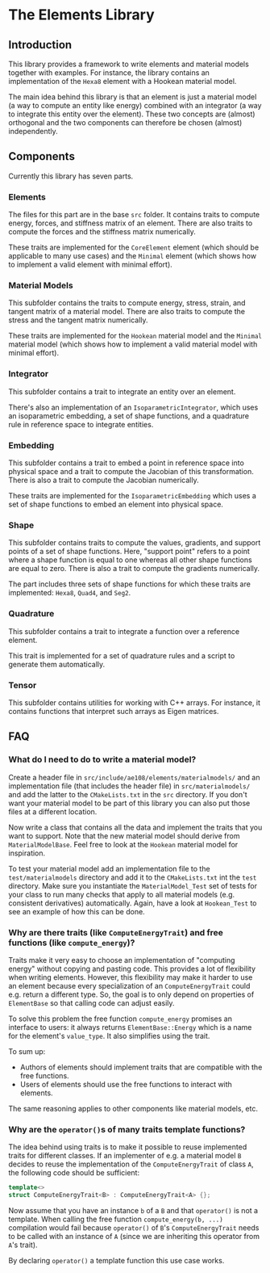 <!---
 © 2020 ETH Zurich, Mechanics and Materials Lab

 Licensed under the Apache License, Version 2.0 (the "License");
 you may not use this file except in compliance with the License.
 You may obtain a copy of the License at

 http://www.apache.org/licenses/LICENSE-2.0

 Unless required by applicable law or agreed to in writing, software
 distributed under the License is distributed on an "AS IS" BASIS,
 WITHOUT WARRANTIES OR CONDITIONS OF ANY KIND, either express or implied.
 See the License for the specific language governing permissions and
 limitations under the License.
-->

# The Elements Library

## Introduction

This library provides a framework to write elements and material models together with examples.
For instance, the library contains an implementation of the `Hexa8` element with a Hookean material model.

The main idea behind this library is that an element is just a material model (a way to compute an entity like energy) combined with an integrator (a way to integrate this entity over the element).
These two concepts are (almost) orthogonal and the two components can therefore be chosen (almost) independently.

## Components

Currently this library has seven parts.

### Elements

The files for this part are in the base `src` folder. It contains traits to compute energy, forces, and stiffness matrix of an element.
There are also traits to compute the forces and the stiffness matrix numerically.

These traits are implemented for the `CoreElement` element (which should be applicable to many use cases) and the `Minimal` element (which shows how to implement a valid element with minimal effort).

### Material Models

This subfolder contains the traits to compute energy, stress, strain, and tangent matrix of a material model.
There are also traits to compute the stress and the tangent matrix numerically.

These traits are implemented for the `Hookean` material model and the `Minimal` material model (which shows how to implement a valid material model with minimal effort).

### Integrator

This subfolder contains a trait to integrate an entity over an element.

There's also an implementation of an `IsoparametricIntegrator`, which uses an isoparametric embedding, a set of shape functions, and a quadrature rule in reference space to integrate entities.

### Embedding

This subfolder contains a trait to embed a point in reference space into physical space and a trait to compute the Jacobian of this transformation.
There is also a trait to compute the Jacobian numerically.

These traits are implemented for the `IsoparametricEmbedding` which uses a set of shape functions to embed an element into physical space.

### Shape

This subfolder contains traits to compute the values, gradients, and support points of a set of shape functions.
Here, "support point" refers to a point where a shape function is equal to one whereas all other shape functions are equal to zero.
There is also a trait to compute the gradients numerically.

The part includes three sets of shape functions for which these traits are implemented: `Hexa8`, `Quad4`, and `Seg2`.

### Quadrature

This subfolder contains a trait to integrate a function over a reference element.

This trait is implemented for a set of quadrature rules and a script to generate them automatically.

### Tensor

This subfolder contains utilities for working with C++ arrays. For instance, it contains functions that interpret such arrays as Eigen matrices.

## FAQ

### What do I need to do to write a material model?

Create a header file in `src/include/ae108/elements/materialmodels/` and an implementation file (that includes the header file) in `src/materialmodels/` and add the latter to the `CMakeLists.txt` in the `src` directory.
If you don't want your material model to be part of this library you can also put those files at a different location.

Now write a class that contains all the data and implement the traits that you want to support.
Note that the new material model should derive from `MaterialModelBase`.
Feel free to look at the `Hookean` material model for inspiration.

To test your material model add an implementation file to the `test/materialmodels` directory and add it to the `CMakeLists.txt` int the `test` directory.
Make sure you instantiate the `MaterialModel_Test` set of tests for your class to run many checks that apply to all material models (e.g. consistent derivatives) automatically.
Again, have a look at `Hookean_Test` to see an example of how this can be done.

### Why are there traits (like `ComputeEnergyTrait`) and free functions (like `compute_energy`)?

Traits make it very easy to choose an implementation of "computing energy" without copying and pasting code.
This provides a lot of flexibility when writing elements.
However, this flexibility may make it harder to use an element because every specialization of an `ComputeEnergyTrait` could e.g. return a different type.
So, the goal is to only depend on properties of `ElementBase` so that calling code can adjust easily.

To solve this problem the free function `compute_energy` promises an interface to users: it always returns `ElementBase::Energy` which is a name for the element's `value_type`.
It also simplifies using the trait.

To sum up:

* Authors of elements should implement traits that are compatible with the free functions.
* Users of elements should use the free functions to interact with elements.

The same reasoning applies to other components like material models, etc.

### Why are the `operator()`s of many traits template functions?

The idea behind using traits is to make it possible to reuse implemented traits for different classes.
If an implementer of e.g. a material model `B` decides to reuse the implementation of the `ComputeEnergyTrait` of class `A`, the following code should be sufficient:

```cpp
template<>
struct ComputeEnergyTrait<B> : ComputeEnergyTrait<A> {};
```

Now assume that you have an instance `b` of a `B` and that `operator()` is not a template.
When calling the free function `compute_energy(b, ...)` compilation would fail because `operator()` of `B`'s `ComputeEnergyTrait` needs to be called with an instance of `A` (since we are inheriting this operator from `A`'s trait).

By declaring `operator()` a template function this use case works.
